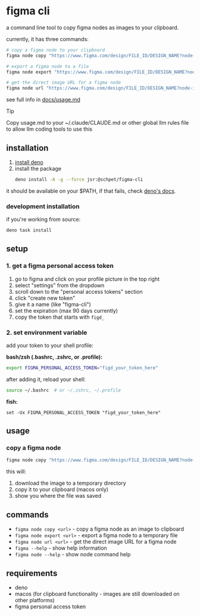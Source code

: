 # figma cli

a command line tool to copy figma nodes as images to your clipboard.

currently, it has three commands:

```bash
# copy a figma node to your clipboard
figma node copy "https://www.figma.com/design/FILE_ID/DESIGN_NAME?node-id=NODE_ID&t=HASH"

# export a figma node to a file
figma node export "https://www.figma.com/design/FILE_ID/DESIGN_NAME?node-id=NODE_ID&t=HASH"

# get the direct image URL for a figma node
figma node url "https://www.figma.com/design/FILE_ID/DESIGN_NAME?node-id=NODE_ID&t=HASH"
```

see full info in [docs/usage.md](docs/usage.md)

> [!TIP]
> Copy usage.md to your ~/.claude/CLAUDE.md or other global llm rules file to
> allow llm coding tools to use this

## installation

1. [install deno](https://docs.deno.com/runtime/getting_started/installation/)
2. install the package
   ```bash
   deno install -A -g --force jsr:@schpet/figma-cli
   ```

it should be available on your $PATH, if that fails, check
[deno's docs](https://docs.deno.com/runtime/reference/cli/install/).

### development installation

if you're working from source:

```bash
deno task install
```

## setup

### 1. get a figma personal access token

1. go to figma and click on your profile picture in the top right
2. select "settings" from the dropdown
3. scroll down to the "personal access tokens" section
4. click "create new token"
5. give it a name (like "figma-cli")
6. set the expiration (max 90 days currently)
7. copy the token that starts with `figd_`

### 2. set environment variable

add your token to your shell profile:

**bash/zsh (.bashrc, .zshrc, or .profile):**

```bash
export FIGMA_PERSONAL_ACCESS_TOKEN="figd_your_token_here"
```

after adding it, reload your shell:

```bash
source ~/.bashrc  # or ~/.zshrc, ~/.profile
```

**fish:**

```fish
set -Ux FIGMA_PERSONAL_ACCESS_TOKEN "figd_your_token_here"
```

## usage

### copy a figma node

```bash
figma node copy "https://www.figma.com/design/FILE_ID/DESIGN_NAME?node-id=NODE_ID&t=HASH"
```

this will:

1. download the image to a temporary directory
2. copy it to your clipboard (macos only)
3. show you where the file was saved

## commands

- `figma node copy <url>` - copy a figma node as an image to clipboard
- `figma node export <url>` - export a figma node to a temporary file
- `figma node url <url>` - get the direct image URL for a figma node
- `figma --help` - show help information
- `figma node --help` - show node command help

## requirements

- deno
- macos (for clipboard functionality - images are still downloaded on other
  platforms)
- figma personal access token
